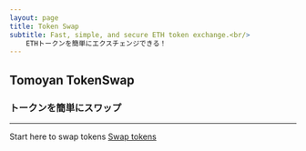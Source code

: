 ```yaml
---
layout: page
title: Token Swap
subtitle: Fast, simple, and secure ETH token exchange.<br/>
    ETHトークンを簡単にエクスチェンジできる！
---
```


<h2>Tomoyan TokenSwap</h2>
<h3>トークンを簡単にスワップ</h3><hr/>
Start here to swap tokens
<!-- This is the 'Swap tokens' button, place it anywhere on your webpage -->
<a href='https://widget.kyber.network/v0.7.5/?type=swap&mode=popup&lang=en&defaultPair=ETH_DAI&callback=https%3A%2F%2Fkyberpay-sample.knstats.com%2Fcallback&paramForwarding=true&network=mainnet&commissionId=0x1eEF27f5Da8652df413370298D3fCFb0c35bbD25&theme=theme-dark'
class='kyber-widget-button theme-ocean theme-supported' name='KyberWidget - Powered by KyberNetwork' title='Pay with tokens'
target='_blank'>Swap tokens</a>
